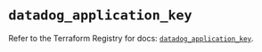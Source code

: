 # `datadog_application_key`

Refer to the Terraform Registry for docs: [`datadog_application_key`](https://registry.terraform.io/providers/datadog/datadog/3.42.0/docs/resources/application_key).
